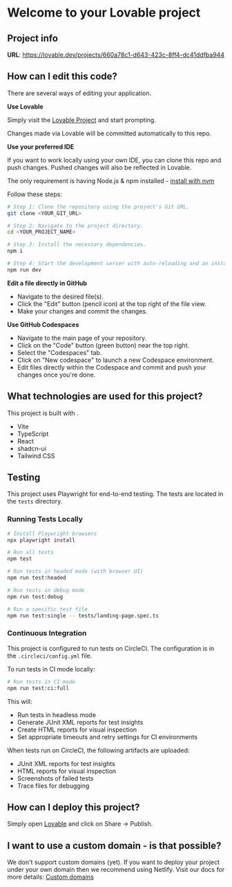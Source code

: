 # Welcome to your Lovable project

## Project info

**URL**: https://lovable.dev/projects/660a78c1-d643-423c-8ff4-dc41ddfba944

## How can I edit this code?

There are several ways of editing your application.

**Use Lovable**

Simply visit the [Lovable Project](https://lovable.dev/projects/660a78c1-d643-423c-8ff4-dc41ddfba944) and start prompting.

Changes made via Lovable will be committed automatically to this repo.

**Use your preferred IDE**

If you want to work locally using your own IDE, you can clone this repo and push changes. Pushed changes will also be reflected in Lovable.

The only requirement is having Node.js & npm installed - [install with nvm](https://github.com/nvm-sh/nvm#installing-and-updating)

Follow these steps:

```sh
# Step 1: Clone the repository using the project's Git URL.
git clone <YOUR_GIT_URL>

# Step 2: Navigate to the project directory.
cd <YOUR_PROJECT_NAME>

# Step 3: Install the necessary dependencies.
npm i

# Step 4: Start the development server with auto-reloading and an instant preview.
npm run dev
```

**Edit a file directly in GitHub**

- Navigate to the desired file(s).
- Click the "Edit" button (pencil icon) at the top right of the file view.
- Make your changes and commit the changes.

**Use GitHub Codespaces**

- Navigate to the main page of your repository.
- Click on the "Code" button (green button) near the top right.
- Select the "Codespaces" tab.
- Click on "New codespace" to launch a new Codespace environment.
- Edit files directly within the Codespace and commit and push your changes once you're done.

## What technologies are used for this project?

This project is built with .

- Vite
- TypeScript
- React
- shadcn-ui
- Tailwind CSS

## Testing

This project uses Playwright for end-to-end testing. The tests are located in the `tests` directory.

### Running Tests Locally

```sh
# Install Playwright browsers
npx playwright install

# Run all tests
npm test

# Run tests in headed mode (with browser UI)
npm run test:headed

# Run tests in debug mode
npm run test:debug

# Run a specific test file
npm run test:single -- tests/landing-page.spec.ts
```

### Continuous Integration

This project is configured to run tests on CircleCI. The configuration is in the `.circleci/config.yml` file.

To run tests in CI mode locally:

```sh
# Run tests in CI mode
npm run test:ci:full
```

This will:
- Run tests in headless mode
- Generate JUnit XML reports for test insights
- Create HTML reports for visual inspection
- Set appropriate timeouts and retry settings for CI environments

When tests run on CircleCI, the following artifacts are uploaded:
- JUnit XML reports for test insights
- HTML reports for visual inspection
- Screenshots of failed tests
- Trace files for debugging

## How can I deploy this project?

Simply open [Lovable](https://lovable.dev/projects/660a78c1-d643-423c-8ff4-dc41ddfba944) and click on Share -> Publish.

## I want to use a custom domain - is that possible?

We don't support custom domains (yet). If you want to deploy your project under your own domain then we recommend using Netlify. Visit our docs for more details: [Custom domains](https://docs.lovable.dev/tips-tricks/custom-domain/)
